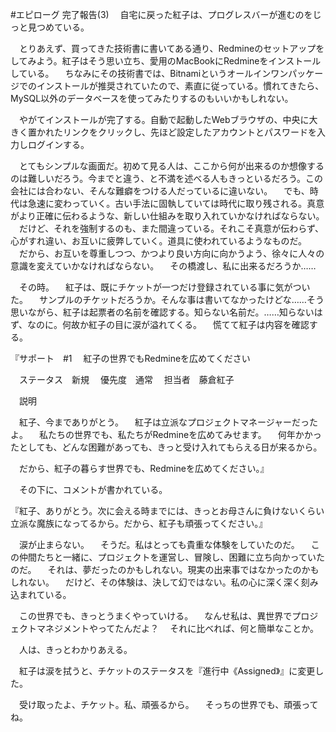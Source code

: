 #エピローグ 完了報告(3)
　自宅に戻った紅子は、プログレスバーが進むのをじっと見つめている。

　とりあえず、買ってきた技術書に書いてある通り、Redmineのセットアップをしてみよう。紅子はそう思い立ち、愛用のMacBookにRedmineをインストールしている。
　ちなみにその技術書では、Bitnamiというオールインワンパッケージでのインストールが推奨されていたので、素直に従っている。慣れてきたら、MySQL以外のデータベースを使ってみたりするのもいいかもしれない。

　やがてインストールが完了する。自動で起動したWebブラウザの、中央に大きく置かれたリンクをクリックし、先ほど設定したアカウントとパスワードを入力しログインする。

　とてもシンプルな画面だ。初めて見る人は、ここから何が出来るのか想像するのは難しいだろう。今までと違う、と不満を述べる人もきっといるだろう。この会社には合わない、そんな難癖をつける人だっているに違いない。
　でも、時代は急速に変わっていく。古い手法に固執していては時代に取り残される。真意がより正確に伝わるような、新しい仕組みを取り入れていかなければならない。
　だけど、それを強制するのも、また間違っている。それこそ真意が伝わらず、心がすれ違い、お互いに疲弊していく。道具に使われているようなものだ。
　だから、お互いを尊重しつつ、かつより良い方向に向かうよう、徐々に人々の意識を変えていかなければならない。
　その橋渡し、私に出来るだろうか……

　その時。
　紅子は、既にチケットが一つだけ登録されている事に気がついた。
　サンプルのチケットだろうか。そんな事は書いてなかったけどな……そう思いながら、紅子は起票者の名前を確認する。知らない名前だ。……知らないはず、なのに。何故か紅子の目に涙が溢れてくる。
　慌てて紅子は内容を確認する。

『サポート　#1
　紅子の世界でもRedmineを広めてください

　ステータス　新規
　優先度　通常
　担当者　藤倉紅子

　説明

　紅子、今までありがとう。
　紅子は立派なプロジェクトマネージャーだったよ。
　私たちの世界でも、私たちがRedmineを広めてみせます。
　何年かかったとしても、どんな困難があっても、きっと受け入れてもらえる日が来るから。

　だから、紅子の暮らす世界でも、Redmineを広めてください。』

　その下に、コメントが書かれている。

『紅子、ありがとう。次に会える時までには、きっとお母さんに負けないくらい立派な魔族になってるから。だから、紅子も頑張ってください。』

　涙が止まらない。
　そうだ。私はとっても貴重な体験をしていたのだ。
　この仲間たちと一緒に、プロジェクトを運営し、冒険し、困難に立ち向かっていたのだ。
　それは、夢だったのかもしれない。現実の出来事ではなかったのかもしれない。
　だけど、その体験は、決して幻ではない。私の心に深く深く刻み込まれている。

　この世界でも、きっとうまくやっていける。
　なんせ私は、異世界でプロジェクトマネジメントやってたんだよ？
　それに比べれば、何と簡単なことか。

　人は、きっとわかりあえる。

　紅子は涙を拭うと、チケットのステータスを『進行中《Assigned》』に変更した。

　受け取ったよ、チケット。私、頑張るから。
　そっちの世界でも、頑張ってね。
